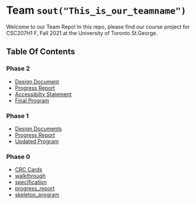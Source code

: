# Team `sout("This_is_our_teamname")`

Welcome to our Team Repo! In this repo, please find our course project for 
CSC207H1 F, Fall 2021 at the University of Toronto St.George.

## Table Of Contents
### Phase 2
* [Design Document](phase2/design_document.md)
* [Progress Report](phase2/progress_report.md)
* [Accessibilty Statement](phase2/accessibility.md)
* [Final Program](phase2/Phase_2_README.md)

### Phase 1
* [Design Documents](phase1/design_document.md)
* [Progress Report](phase1/progress_report.md)
* [Updated Program](phase1/Phase_1_README.md)

### Phase 0
* [CRC Cards](phase0/CRC_Cards/CRC_Cards_README.md)
* [walkthrough](phase0/walkthrough.md)
* [specification](phase0/specification.md)
* [progress_report](phase0/progress_report.md)
* [skeleton_program](phase0/Skeleton_README.md)
